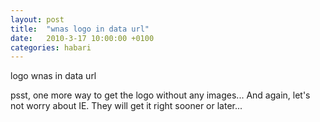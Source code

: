 ```yaml
---
layout: post
title:  "wnas logo in data url"
date:   2010-3-17 10:00:00 +0100
categories: habari
---
```

<p id="logoURI">logo wnas in data url</p>
<p>psst, one more way to get the logo without any images... And again, let's not worry about IE. They will get it right sooner or later...</p>